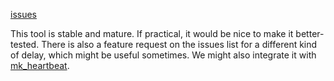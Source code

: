 [issues](http://code.google.com/p/maatkit/issues/list?q=label:Tool-mk_slave_delay)

This tool is stable and mature.  If practical, it would be nice to make it better-tested.  There is also a feature request on the issues list for a different kind of delay, which might be useful sometimes.  We might also integrate it with [mk\_heartbeat](mk_heartbeat.md).